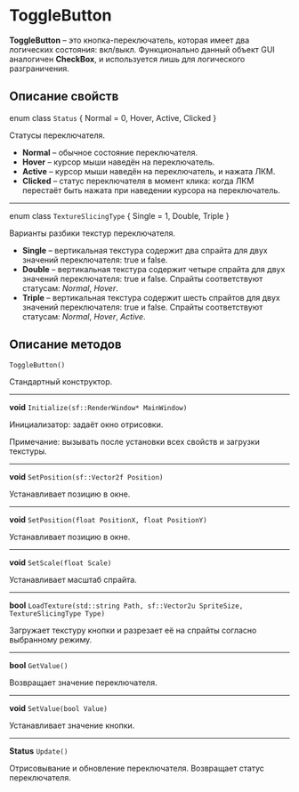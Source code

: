 # ToggleButton
**ToggleButton** – это кнопка-переключатель, которая имеет два логических состояния: вкл/выкл. Функционально данный объект GUI аналогичен **CheckBox**, и используется лишь для логического разграничения.
## Описание свойств

enum class `Status` { Normal = 0, Hover, Active, Clicked }

Статусы переключателя.

* **Normal** – обычное состояние переключателя.
* **Hover** – курсор мыши наведён на переключатель.
* **Active** – курсор мыши наведён на переключатель, и нажата ЛКМ.
* **Clicked** – статус переключателя в момент клика: когда ЛКМ перестаёт быть нажата при наведении курсора на переключатель.
___

enum class `TextureSlicingType` { Single = 1, Double, Triple }

Варианты разбики текстур переключателя.

* **Single** – вертикальная текстура содержит два спрайта для двух значений переключателя: true и false.
* **Double** – вертикальная текстура содержит четыре спрайта для двух значений переключателя: true и false. Спрайты соответствуют статусам: _Normal_, _Hover_.
* **Triple** – вертикальная текстура содержит шесть спрайтов для двух значений переключателя: true и false. Спрайты соответствуют статусам: _Normal_, _Hover_, _Active_.

## Описание методов

`ToggleButton()`

Стандартный конструктор.
___

**void** `Initialize(sf::RenderWindow* MainWindow)`

 Инициализатор: задаёт окно отрисовки. 
 
 Примечание: вызывать после установки всех свойств и загрузки текстуры.
___
**void** `SetPosition(sf::Vector2f Position)`

Устанавливает позицию в окне.
___

**void** `SetPosition(float PositionX, float PositionY)`

Устанавливает позицию в окне.

___

**void** `SetScale(float Scale)`
	
Устанавливает масштаб спрайта.
___
	
**bool** `LoadTexture(std::string Path, sf::Vector2u SpriteSize, TextureSlicingType Type)`

Загружает текстуру кнопки и разрезает её на спрайты согласно выбранному режиму.

___
	
**bool** `GetValue()`

Возвращает значение переключателя.

___
	
**void** `SetValue(bool Value)`

Устанавливает значение кнопки.

___
	
**Status** `Update()`

Отрисовывание и обновление переключателя. Возвращает статус переключателя.
	

